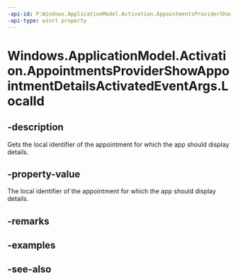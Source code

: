 ----api-id: P:Windows.ApplicationModel.Activation.AppointmentsProviderShowAppointmentDetailsActivatedEventArgs.LocalId
-api-type: winrt property
---<!-- Property syntaxpublic string LocalId { get; }--># Windows.ApplicationModel.Activation.AppointmentsProviderShowAppointmentDetailsActivatedEventArgs.LocalId## -descriptionGets the local identifier of the appointment for which the app should display details.## -property-valueThe local identifier of the appointment for which the app should display details.## -remarks## -examples## -see-also